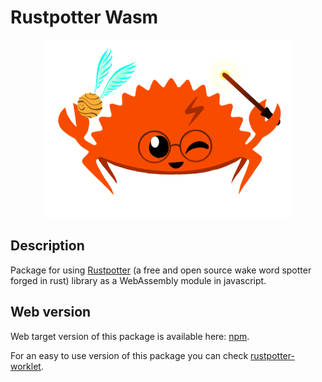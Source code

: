# Rustpotter Wasm

<div align="center">
    <img src="https://raw.githubusercontent.com/GiviMAD/rustpotter/0f1094278c36953cd265dbfe33430a42b176fe0e/logo.png" width="400px"> 
</div>

## Description

Package for using [Rustpotter](https://github.com/GiviMAD/rustpotter) (a free and open source wake word spotter forged in rust) library as a WebAssembly module in javascript.

## Web version

Web target version of this package is available here: [npm](https://www.npmjs.com/package/rustpotter-web).

For an easy to use version of this package you can check [rustpotter-worklet](https://github.com/GiviMAD/rustpotter-worklet).

